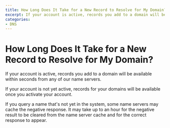 ```yaml
---
title: How Long Does It Take for a New Record to Resolve for My Domain?
excerpt: If your account is active, records you add to a domain will be available within seconds.
categories:
- DNS
---
```


# How Long Does It Take for a New Record to Resolve for My Domain?

If your account is active, records you add to a domain will be available within seconds from any of our name servers.

If your account is not yet active, records for your domains will be available once you activate your account.

If you query a name that's not yet in the system, some name servers may cache the negative response. It may take up to an hour for the negative result to be cleared from the name server cache and for the correct response to appear.
